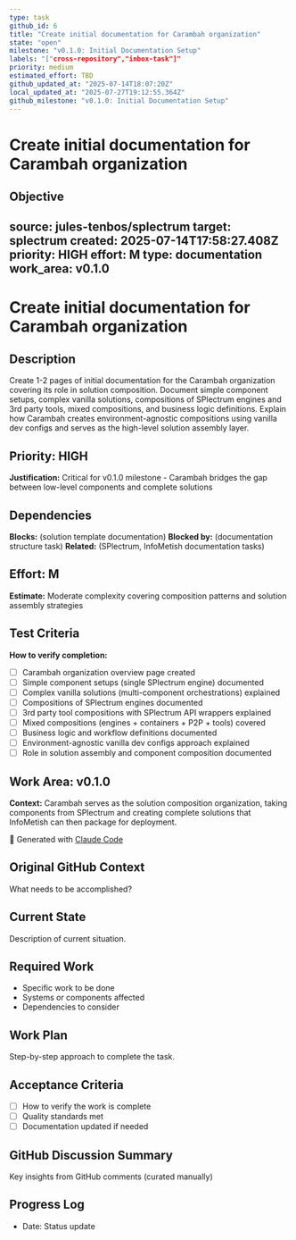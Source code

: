 ```yaml
---
type: task
github_id: 6
title: "Create initial documentation for Carambah organization"
state: "open"
milestone: "v0.1.0: Initial Documentation Setup"
labels: "["cross-repository","inbox-task"]"
priority: medium
estimated_effort: TBD
github_updated_at: "2025-07-14T18:07:20Z"
local_updated_at: "2025-07-27T19:12:55.364Z"
github_milestone: "v0.1.0: Initial Documentation Setup"
---
```


# Create initial documentation for Carambah organization

Objective
---
source: jules-tenbos/splectrum
target: splectrum
created: 2025-07-14T17:58:27.408Z
priority: HIGH
effort: M
type: documentation
work_area: v0.1.0
---

# Create initial documentation for Carambah organization

## Description
Create 1-2 pages of initial documentation for the Carambah organization covering its role in solution composition. Document simple component setups, complex vanilla solutions, compositions of SPlectrum engines and 3rd party tools, mixed compositions, and business logic definitions. Explain how Carambah creates environment-agnostic compositions using vanilla dev configs and serves as the high-level solution assembly layer.

## Priority: HIGH
**Justification:** Critical for v0.1.0 milestone - Carambah bridges the gap between low-level components and complete solutions

## Dependencies
**Blocks:** (solution template documentation)
**Blocked by:** (documentation structure task)
**Related:** (SPlectrum, InfoMetish documentation tasks)

## Effort: M
**Estimate:** Moderate complexity covering composition patterns and solution assembly strategies

## Test Criteria
**How to verify completion:**
- [ ] Carambah organization overview page created
- [ ] Simple component setups (single SPlectrum engine) documented
- [ ] Complex vanilla solutions (multi-component orchestrations) explained
- [ ] Compositions of SPlectrum engines documented
- [ ] 3rd party tool compositions with SPlectrum API wrappers explained
- [ ] Mixed compositions (engines + containers + P2P + tools) covered
- [ ] Business logic and workflow definitions documented
- [ ] Environment-agnostic vanilla dev configs approach explained
- [ ] Role in solution assembly and component composition documented

## Work Area: v0.1.0
**Context:** Carambah serves as the solution composition organization, taking components from SPlectrum and creating complete solutions that InfoMetish can then package for deployment.

🤖 Generated with [Claude Code](https://claude.ai/code)

## Original GitHub Context
What needs to be accomplished?

## Current State
Description of current situation.

## Required Work
- Specific work to be done
- Systems or components affected
- Dependencies to consider

## Work Plan
Step-by-step approach to complete the task.

## Acceptance Criteria
- [ ] How to verify the work is complete
- [ ] Quality standards met
- [ ] Documentation updated if needed

## GitHub Discussion Summary
Key insights from GitHub comments (curated manually)

## Progress Log
- Date: Status update